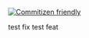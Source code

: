 [![Commitizen friendly](https://img.shields.io/badge/commitizen-friendly-brightgreen.svg)](http://commitizen.github.io/cz-cli/)

test fix
test feat
